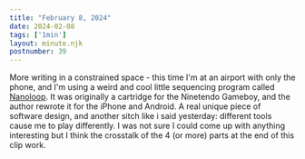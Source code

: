 ```yaml
---
title: "February 8, 2024"
date: 2024-02-08
tags: ['1min']
layout: minute.njk
postnumber: 39
---
```



More writing in a constrained space - this time I'm at an airport with only the phone, and I'm using a weird and cool little sequencing program called [Nanoloop](https://nanoloop.com/).  It was originally a cartridge for the Ninetendo Gameboy, and the author rewrote it for the iPhone and Android. A real unique piece of software design, and another sitch like i said yesterday: different tools cause me to play differently. I was not sure I could come up with anything interesting but I think the crosstalk of the 4 (or more) parts at the end of this clip work.  




